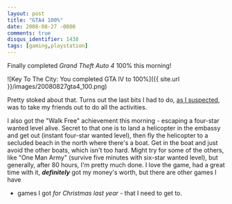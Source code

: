 ```yaml
---
layout: post
title: "GTA4 100%"
date: 2008-08-27 -0800
comments: true
disqus_identifier: 1438
tags: [gaming,playstation]
---
```

Finally completed *Grand Theft Auto 4* 100% this morning!

![Key To The City: You completed GTA IV to
100%]({{ site.url }}/images/20080827gta4_100.png)

Pretty stoked about that. Turns out the last bits I had to do, [as I
suspected](/archive/2008/08/25/gta4-95-tropic-thunder.aspx), was to take
my friends out to do all the activities.

I also got the "Walk Free" achievement this morning - escaping a
four-star wanted level alive. Secret to that one is to land a helicopter
in the embassy and get out (instant four-star wanted level), then fly
the helicopter to a secluded beach in the north where there's a boat.
Get in the boat and just avoid the other boats, which isn't too hard.
Might try for some of the others, like "One Man Army" (survive five
minutes with six-star wanted level), but generally, after 80 hours, I'm
pretty much done. I love the game, had a great time with it,
***definitely*** got my money's worth, but there are other games I have

- games I got *for Christmas last year* - that I need to get to.
